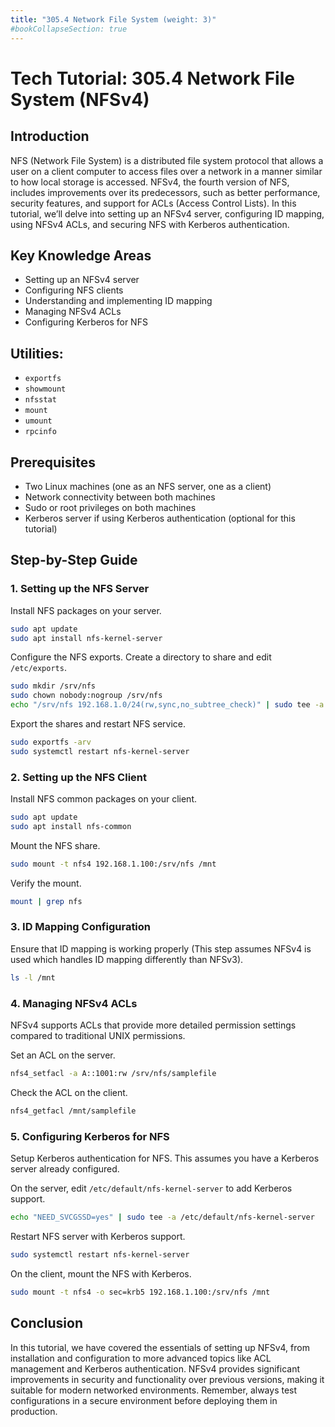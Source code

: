 ```yaml
---
title: "305.4 Network File System (weight: 3)"
#bookCollapseSection: true
---
```


# Tech Tutorial: 305.4 Network File System (NFSv4)

## Introduction

NFS (Network File System) is a distributed file system protocol that allows a user on a client computer to access files over a network in a manner similar to how local storage is accessed. NFSv4, the fourth version of NFS, includes improvements over its predecessors, such as better performance, security features, and support for ACLs (Access Control Lists). In this tutorial, we’ll delve into setting up an NFSv4 server, configuring ID mapping, using NFSv4 ACLs, and securing NFS with Kerberos authentication.

## Key Knowledge Areas

- Setting up an NFSv4 server
- Configuring NFS clients
- Understanding and implementing ID mapping
- Managing NFSv4 ACLs
- Configuring Kerberos for NFS

## Utilities:

- `exportfs`
- `showmount`
- `nfsstat`
- `mount`
- `umount`
- `rpcinfo`

## Prerequisites

- Two Linux machines (one as an NFS server, one as a client)
- Network connectivity between both machines
- Sudo or root privileges on both machines
- Kerberos server if using Kerberos authentication (optional for this tutorial)

## Step-by-Step Guide

### 1. Setting up the NFS Server

Install NFS packages on your server.

```bash
sudo apt update
sudo apt install nfs-kernel-server
```

Configure the NFS exports. Create a directory to share and edit `/etc/exports`.

```bash
sudo mkdir /srv/nfs
sudo chown nobody:nogroup /srv/nfs
echo "/srv/nfs 192.168.1.0/24(rw,sync,no_subtree_check)" | sudo tee -a /etc/exports
```

Export the shares and restart NFS service.

```bash
sudo exportfs -arv
sudo systemctl restart nfs-kernel-server
```

### 2. Setting up the NFS Client

Install NFS common packages on your client.

```bash
sudo apt update
sudo apt install nfs-common
```

Mount the NFS share.

```bash
sudo mount -t nfs4 192.168.1.100:/srv/nfs /mnt
```

Verify the mount.

```bash
mount | grep nfs
```

### 3. ID Mapping Configuration

Ensure that ID mapping is working properly (This step assumes NFSv4 is used which handles ID mapping differently than NFSv3).

```bash
ls -l /mnt
```

### 4. Managing NFSv4 ACLs

NFSv4 supports ACLs that provide more detailed permission settings compared to traditional UNIX permissions.

Set an ACL on the server.

```bash
nfs4_setfacl -a A::1001:rw /srv/nfs/samplefile
```

Check the ACL on the client.

```bash
nfs4_getfacl /mnt/samplefile
```

### 5. Configuring Kerberos for NFS

Setup Kerberos authentication for NFS. This assumes you have a Kerberos server already configured.

On the server, edit `/etc/default/nfs-kernel-server` to add Kerberos support.

```bash
echo "NEED_SVCGSSD=yes" | sudo tee -a /etc/default/nfs-kernel-server
```

Restart NFS server with Kerberos support.

```bash
sudo systemctl restart nfs-kernel-server
```

On the client, mount the NFS with Kerberos.

```bash
sudo mount -t nfs4 -o sec=krb5 192.168.1.100:/srv/nfs /mnt
```

## Conclusion

In this tutorial, we have covered the essentials of setting up NFSv4, from installation and configuration to more advanced topics like ACL management and Kerberos authentication. NFSv4 provides significant improvements in security and functionality over previous versions, making it suitable for modern networked environments. Remember, always test configurations in a secure environment before deploying them in production.
